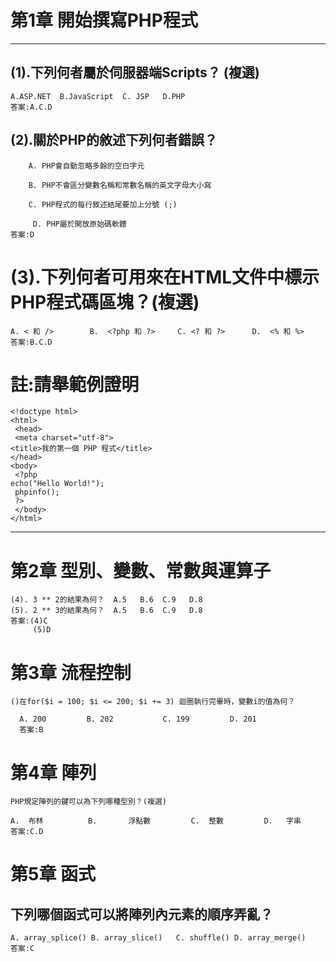 # 第1章 開始撰寫PHP程式 
---
## (1).下列何者屬於伺服器端Scripts？ (複選)  
```
A.ASP.NET  B.JavaScript  C. JSP   D.PHP
答案:A.C.D
```
## (2).關於PHP的敘述下列何者錯誤？
```
    A. PHP會自動忽略多餘的空白字元

    B. PHP不會區分變數名稱和常數名稱的英文字母大小寫

    C. PHP程式的每行敘述結尾要加上分號 (;)

     D. PHP屬於開放原始碼軟體
答案:D
```
# (3).下列何者可用來在HTML文件中標示PHP程式碼區塊？(複選) 
```
A. < 和 />        B.  <?php 和 ?>     C. <? 和 ?>      D.  <% 和 %>
答案:B.C.D
```
# 註:請舉範例證明
```
<!doctype html>
<html>
 <head>
 <meta charset="utf-8">
<title>我的第一個 PHP 程式</title>
</head>
<body>
 <?php
echo("Hello World!");
 phpinfo();
 ?>
 </body>
</html>
```
---
# 第2章 型別、變數、常數與運算子 
```
(4). 3 ** 2的結果為何？  A.5   B.6  C.9   D.8
(5). 2 ** 3的結果為何？  A.5   B.6  C.9   D.8
答案:(4)C
     (5)D
```
# 第3章 流程控制 
```
()在for($i = 100; $i <= 200; $i += 3) 迴圈執行完畢時，變數i的值為何？

  A. 200         B. 202           C. 199         D. 201
  答案:B
```
# 第4章 陣列 
```
PHP規定陣列的鍵可以為下列哪種型別？(複選)

A.  布林          B.       浮點數         C.  整數         D.   字串
答案:C.D
```
# 第5章 函式 

## 下列哪個函式可以將陣列內元素的順序弄亂？  
```
A. array_splice() B. array_slice()   C. shuffle() D. array_merge()
答案:C
```
